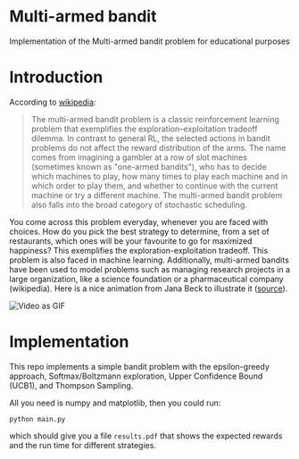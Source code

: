 # Multi-armed bandit 
Implementation of the Multi-armed bandit problem for educational purposes

# Introduction

According to [wikipedia](https://en.wikipedia.org/wiki/Multi-armed_bandit): 

> The multi-armed bandit problem is a classic reinforcement learning problem that exemplifies the exploration–exploitation tradeoff dilemma. In contrast to general RL, the selected actions in bandit problems do not affect the reward distribution of the arms. The name comes from imagining a gambler at a row of slot machines (sometimes known as "one-armed bandits"), who has to decide which machines to play, how many times to play each machine and in which order to play them, and whether to continue with the current machine or try a different machine. The multi-armed bandit problem also falls into the broad category of stochastic scheduling.

You come across this problem everyday, whenever you are faced with choices. How do you pick the best strategy to determine, from a set of restaurants, which ones will be your favourite to go for maximized happiness? This exemplifies the exploration-exploitation tradeoff. This problem is also faced in machine learning. Additionally, multi-armed bandits have been used to model problems such as managing research projects in a large organization, like a science foundation or a pharmaceutical company (wikipedia). Here is a nice animation from Jana Beck to illustrate it ([source](https://multithreaded.stitchfix.com/blog/2020/08/05/bandits/)). 

![Video as GIF](assets/multi_armed_bandit.gif)

# Implementation

This repo implements a simple bandit problem with the epsilon-greedy approach, Softmax/Boltzmann exploration, Upper Confidence Bound (UCB1), and Thompson Sampling.

All you need is numpy and matplotlib, then you could run:

```
python main.py
```

which should give you a file `results.pdf` that shows the expected rewards and the run time for different strategies.
